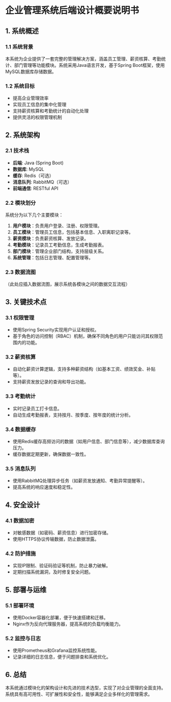 # 企业管理系统后端设计概要说明书

## 1. 系统概述

### 1.1 系统背景
本系统为企业提供了一套完整的管理解决方案，涵盖员工管理、薪资核算、考勤统计、部门管理等功能模块。系统采用Java语言开发，基于Spring Boot框架，使用MySQL数据库存储数据。

### 1.2 系统目标
- 提高企业管理效率
- 实现员工信息的集中化管理
- 支持薪资核算和考勤统计的自动化处理
- 提供灵活的权限管理机制

## 2. 系统架构

### 2.1 技术栈
- **后端**: Java (Spring Boot)
- **数据库**: MySQL
- **缓存**: Redis（可选）
- **消息队列**: RabbitMQ（可选）
- **前端通信**: RESTful API

### 2.2 模块划分
系统分为以下几个主要模块：
1. **用户模块**：负责用户登录、注册、权限管理。
2. **员工模块**：管理员工信息，包括基本信息、入职离职记录等。
3. **薪资模块**：负责薪资核算、发放记录。
4. **考勤模块**：记录员工考勤信息，生成考勤报表。
5. **部门模块**：管理企业部门结构，支持层级关系。
6. **系统管理**：包括日志管理、配置管理等。

### 2.3 数据流图
（此处应插入数据流图，展示系统各模块之间的数据交互流程）

## 3. 关键技术点

### 3.1 权限管理
- 使用Spring Security实现用户认证和授权。
- 基于角色的访问控制（RBAC）机制，确保不同角色的用户只能访问其权限范围内的功能。

### 3.2 薪资核算
- 自动化薪资计算逻辑，支持多种薪资结构（如基本工资、绩效奖金、补贴等）。
- 支持薪资发放记录的查询和导出功能。

### 3.3 考勤统计
- 实时记录员工打卡信息。
- 自动生成考勤报表，支持按月、按季度、按年度的统计分析。

### 3.4 数据缓存
- 使用Redis缓存高频访问的数据（如用户信息、部门信息等），减少数据库查询压力。
- 缓存数据定期更新，确保数据一致性。

### 3.5 消息队列
- 使用RabbitMQ处理异步任务（如薪资发放通知、考勤异常提醒等）。
- 提高系统的响应速度和稳定性。

## 4. 安全设计

### 4.1 数据加密
- 对敏感数据（如密码、薪资信息）进行加密存储。
- 使用HTTPS协议传输数据，防止数据泄露。

### 4.2 防护措施
- 实现IP限制、验证码验证等机制，防止暴力破解。
- 定期扫描系统漏洞，及时修复安全问题。

## 5. 部署与运维

### 5.1 部署环境
- 使用Docker容器化部署，便于快速搭建和迁移。
- Nginx作为反向代理服务器，提高系统的负载均衡能力。

### 5.2 监控与日志
- 使用Prometheus和Grafana监控系统性能。
- 记录详细的日志信息，便于问题排查和系统优化。

## 6. 总结
本系统通过模块化的架构设计和先进的技术选型，实现了对企业管理的全面支持。系统具有高可用性、可扩展性和安全性，能够满足企业多样化的管理需求。